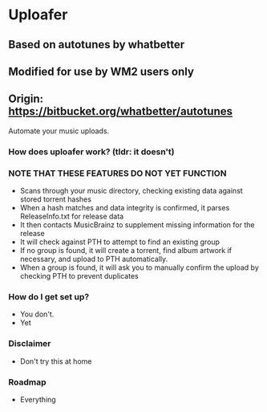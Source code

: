 # Uploafer #
## Based on autotunes by whatbetter ##
## Modified for use by WM2 users only ##
## Origin: https://bitbucket.org/whatbetter/autotunes ##

Automate your music uploads.

### How does uploafer work? (tldr: it doesn't) ###
### NOTE THAT THESE FEATURES DO NOT YET FUNCTION ###

* Scans through your music directory, checking existing data against stored torrent hashes
* When a hash matches and data integrity is confirmed, it parses ReleaseInfo.txt for release data
* It then contacts MusicBrainz to supplement missing information for the release
* It will check against PTH to attempt to find an existing group
* If no group is found, it will create a torrent, find album artwork if necessary, and upload to PTH automatically.
* When a group is found, it will ask you to manually confirm the upload by checking PTH to prevent duplicates

### How do I get set up? ###

* You don't.
* Yet

### Disclaimer ###

* Don't try this at home

### Roadmap ###

* Everything
